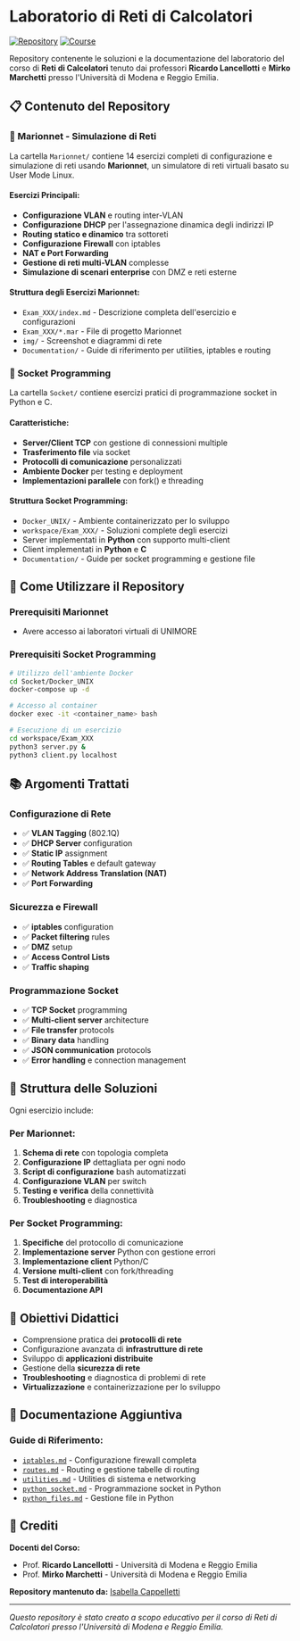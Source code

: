 # Laboratorio di Reti di Calcolatori 

[![Repository](https://img.shields.io/badge/Repository-GitHub-blue)](https://github.com/isabella-capp/Reti-Di-Calcolatori)
[![Course](https://img.shields.io/badge/Course-Computer%20Networks%20Lab-green)](https://www.unimore.it)

Repository contenente le soluzioni e la documentazione del laboratorio del corso di **Reti di Calcolatori** tenuto dai professori **Ricardo Lancellotti** e **Mirko Marchetti** presso l'Università di Modena e Reggio Emilia.

## 📋 Contenuto del Repository

### 🔧 Marionnet - Simulazione di Reti
La cartella `Marionnet/` contiene 14 esercizi completi di configurazione e simulazione di reti usando **Marionnet**, un simulatore di reti virtuali basato su User Mode Linux.

#### Esercizi Principali:
- **Configurazione VLAN** e routing inter-VLAN
- **Configurazione DHCP** per l'assegnazione dinamica degli indirizzi IP
- **Routing statico e dinamico** tra sottoreti
- **Configurazione Firewall** con iptables
- **NAT e Port Forwarding**
- **Gestione di reti multi-VLAN** complesse
- **Simulazione di scenari enterprise** con DMZ e reti esterne

#### Struttura degli Esercizi Marionnet:
- `Exam_XXX/index.md` - Descrizione completa dell'esercizio e configurazioni
- `Exam_XXX/*.mar` - File di progetto Marionnet
- `img/` - Screenshot e diagrammi di rete
- `Documentation/` - Guide di riferimento per utilities, iptables e routing

### 🔌 Socket Programming
La cartella `Socket/` contiene esercizi pratici di programmazione socket in Python e C.

#### Caratteristiche:
- **Server/Client TCP** con gestione di connessioni multiple
- **Trasferimento file** via socket
- **Protocolli di comunicazione** personalizzati
- **Ambiente Docker** per testing e deployment
- **Implementazioni parallele** con fork() e threading

#### Struttura Socket Programming:
- `Docker_UNIX/` - Ambiente containerizzato per lo sviluppo
- `workspace/Exam_XXX/` - Soluzioni complete degli esercizi
- Server implementati in **Python** con supporto multi-client
- Client implementati in **Python** e **C**
- `Documentation/` - Guide per socket programming e gestione file

## 🚀 Come Utilizzare il Repository

### Prerequisiti Marionnet
- Avere accesso ai laboratori virtuali di UNIMORE
### Prerequisiti Socket Programming
```bash
# Utilizzo dell'ambiente Docker
cd Socket/Docker_UNIX
docker-compose up -d

# Accesso al container
docker exec -it <container_name> bash

# Esecuzione di un esercizio
cd workspace/Exam_XXX
python3 server.py &
python3 client.py localhost
```

## 📚 Argomenti Trattati

### Configurazione di Rete
- ✅ **VLAN Tagging** (802.1Q)
- ✅ **DHCP Server** configuration
- ✅ **Static IP** assignment
- ✅ **Routing Tables** e default gateway
- ✅ **Network Address Translation (NAT)**
- ✅ **Port Forwarding**

### Sicurezza e Firewall
- ✅ **iptables** configuration
- ✅ **Packet filtering** rules
- ✅ **DMZ** setup
- ✅ **Access Control Lists**
- ✅ **Traffic shaping**

### Programmazione Socket
- ✅ **TCP Socket** programming
- ✅ **Multi-client server** architecture
- ✅ **File transfer** protocols
- ✅ **Binary data** handling
- ✅ **JSON communication** protocols
- ✅ **Error handling** e connection management

## 🔗 Struttura delle Soluzioni

Ogni esercizio include:

### Per Marionnet:
1. **Schema di rete** con topologia completa
2. **Configurazione IP** dettagliata per ogni nodo
3. **Script di configurazione** bash automatizzati
4. **Configurazione VLAN** per switch
5. **Testing e verifica** della connettività
6. **Troubleshooting** e diagnostica

### Per Socket Programming:
1. **Specifiche** del protocollo di comunicazione
2. **Implementazione server** Python con gestione errori
3. **Implementazione client** Python/C
4. **Versione multi-client** con fork/threading
5. **Test di interoperabilità**
6. **Documentazione API**

## 🎯 Obiettivi Didattici

- Comprensione pratica dei **protocolli di rete**
- Configurazione avanzata di **infrastrutture di rete**
- Sviluppo di **applicazioni distribuite**
- Gestione della **sicurezza di rete**
- **Troubleshooting** e diagnostica di problemi di rete
- **Virtualizzazione** e containerizzazione per lo sviluppo

## 📖 Documentazione Aggiuntiva

### Guide di Riferimento:
- [`iptables.md`](Marionnet/Documentation/iptables.md) - Configurazione firewall completa
- [`routes.md`](Marionnet/Documentation/routes.md) - Routing e gestione tabelle di routing
- [`utilities.md`](Marionnet/Documentation/utilities.md) - Utilities di sistema e networking
- [`python_socket.md`](Socket/Documentation/python_socket.md) - Programmazione socket in Python
- [`python_files.md`](Socket/Documentation/python_files.md) - Gestione file in Python

## 👥 Crediti

**Docenti del Corso:**
- Prof. **Ricardo Lancellotti** - Università di Modena e Reggio Emilia
- Prof. **Mirko Marchetti** - Università di Modena e Reggio Emilia

**Repository mantenuto da:** [Isabella Cappelletti](https://github.com/isabella-capp)

---

*Questo repository è stato creato a scopo educativo per il corso di Reti di Calcolatori presso l'Università di Modena e Reggio Emilia.*
